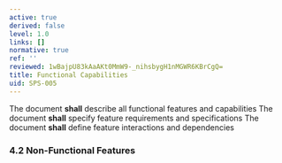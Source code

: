 ```yaml
---
active: true
derived: false
level: 1.0
links: []
normative: true
ref: ''
reviewed: 1wBajpU83kAaAKt0MmW9-_nihsbygH1nMGWR6KBrCgQ=
title: Functional Capabilities
uid: SPS-005
---
```


The document **shall** describe all functional features and capabilities
The document **shall** specify feature requirements and specifications
The document **shall** define feature interactions and dependencies

### 4.2 Non-Functional Features